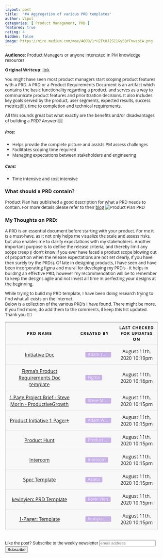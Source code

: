 ```yaml
---
layout: post
title:  "#4 Aggregation of various PRD templates"
author: Vipul
categories: [ Product Management, PRD ]
featured: true
rating: 4
hidden: false
image: https://miro.medium.com/max/4800/1*H2TtOJ2S11Gy5QYFnwspiA.png
---
```

**Audience**: Product Managers or anyone interested in PM knowledge resources

**Original Writeup**: [link](https://www.notion.so/thedatapm/Hi-I-am-Vipul-540689c44307478292e71e5ef1bf8943?p=a24b156b034c42369f07ceafdd0917a4)

You might have seen most product managers start scoping product features with a PRD.
A PRD or a Product Requirements Document is an artifact which contains the basic functionality regarding a product, and serves as a way to communicate product features and prioritization decisions. It also includes key goals served by the product, user segments, expected results, success metrics(!!!), time to completion and technical requirements.

All this sounds great but what exactly are the benefits and/or disadvantages of building a PRD? Answer👇🏽

##### Pros:
- Helps provide the complete picture and assists PM assess challenges
- Facilitates scoping time required
- Managing expectations between stakeholders and engineering

##### Cons:
- Time intensive and cost intensive

### What should a PRD contain?
Product Plan has published a good description for what a PRD needs to contain. For more details please refer to their [blog](https://www.productplan.com/glossary/product-requirements-document/#)
![Product Plan PRD](https://www.productplan.com/uploads/PRD.png "Product Plan PRD")



### My Thoughts on PRD:
A PRD is an essential document before starting with your product. For me it is a must-have, as it not only helps me visualize the scale and assess risks, but also enables me to clarify expectations with my stakeholders. Another important purpose is to define the release criteria, and thereby limit any scope creep (I don't know if you ever have faced a product scope blowing out of proportion when the release expectations are not set clearly, if you have then surely try the PRDs). Of late in designing  products, I have seen and have been incorporating figma and mural for developing my PRD's - it helps in building an effective PRD, however my recommendation will be to remember to keep the designs agile and not invest all time in perfecting your designs at the beginning.

While trying to build my PRD template, I have been doing research trying to find what all exists on the internet.  
Below is a collection of the various PRD's I have found. There might be more, if you find more, do add them to the comments, il keep this list updated. Thank you 🙏🏽


<style type="text/css" rel="stylesheet">
body {
  font-family: "Open Sans", sans-serif;
  line-height: 1.25;
}

table {
  border: 1px solid #ccc;
  border-collapse: collapse;
  margin: 0;
  padding: 0;
  width: 100%;
  table-layout: fixed;
}

table caption {
  font-size: 1.5em;
  margin: .5em 0 .75em;
}

table tr {
  background-color: #f8f8f8;
  border: 1px solid #ddd;
  padding: .35em;
}

table th,
table td {
  padding: .625em;
  text-align: center;
}

table th {
  font-size: .85em;
  letter-spacing: .1em;
  text-transform: uppercase;
}

@media screen and (max-width: 600px) {
  table {
    border: 0;
  }

  table caption {
    font-size: 1.3em;
  }
  
  table thead {
    border: none;
    clip: rect(0 0 0 0);
    height: 1px;
    margin: -1px;
    overflow: hidden;
    padding: 0;
    position: absolute;
    width: 1px;
  }
  
  table tr {
    border-bottom: 3px solid #ddd;
    display: block;
    margin-bottom: .625em;
  }
  
  table td {
    border-bottom: 1px solid #ddd;
    display: block;
    font-size: .8em;
    text-align: center;
  }
  
  table td::before {
    /*
    * aria-label has no advantage, it won't be read inside a table
    content: attr(aria-label);
    */
    content: attr(data-label);
    float: left;
    font-weight: bold;
    text-transform: uppercase;
  }
  
  table td:last-child {
    border-bottom: 0;
  }
}
</style>

<table>
  <thead>
    <tr>
      <th scope="col">PRD Name</th>
      <th scope="col">Created By</th>
      <th scope="col">Last Checked for Updates on</th>
    </tr>
  </thead>
  <tbody>
    <tr>
      <td data-label="PRD Name">
        <a href="https://docs.google.com/document/d/1B3GEUwgEIIQVgRp85l4DKLZOTzgGZmBIAjR06p4wuwY/edit#">Initiative Doc</a>
      </td>
      <td data-label="Created By">
       <div style="display: flex; min-width: 0px;  margin-left: 25%;"><div style="display: flex; align-items: center; flex-shrink: 1; min-width: 0px; height: 18px; border-radius: 3px; padding-left: 8px; padding-right: 8px; font-size: 14px; line-height: 120%; color: rgba(255, 255, 255, 0.7); background: rgba(154, 109, 215, 0.5); margin: 0px 6px 0px 0px;"><div style="white-space: nowrap; overflow: hidden; text-overflow: ellipsis;">Adam Thomas</div></div></div>
      </td>
      <td data-label="Last Checked for Updates on">August 11th, 2020 10:19pm</td>
    </tr>
        <tr>
      <td data-label="PRD Name">
        <a href="https://coda.io/@yuhki/figmas-approach-to-product-requirement-docs/prd-name-of-project-1">Figma's Product Requirements Doc template</a>
      </td>
      <td data-label="Created By">
       <div style="display: flex; min-width: 0px;  margin-left: 25%;"><div style="display: flex; align-items: center; flex-shrink: 1; min-width: 0px; height: 18px; border-radius: 3px; padding-left: 8px; padding-right: 8px; font-size: 14px; line-height: 120%; color: rgba(255, 255, 255, 0.7); background: rgba(154, 109, 215, 0.5); margin: 0px 6px 0px 0px;">
            <div style="white-space: nowrap; overflow: hidden; text-overflow: ellipsis;">Figma</div>
       </div></div>
      </td>
      <td data-label="Last Checked for Updates on">August 11th, 2020 10:16pm</td>
    </tr>
            <tr>
      <td data-label="PRD Name">
        <a href="https://docs.google.com/document/d/1BeNK9BYd3-8pAqVYR_B0Gzp7kGNtWdPFHJKIXI52_84/edit?ts=5f264700#heading=h.6jynaot9cbnq">
            1 Page Project Brief - Steve Morin - ProductiveGrowth
        </a>
      </td>
      <td data-label="Created By">
       <div style="display: flex; min-width: 0px;  margin-left: 25%;"><div style="display: flex; align-items: center; flex-shrink: 1; min-width: 0px; height: 18px; border-radius: 3px; padding-left: 8px; padding-right: 8px; font-size: 14px; line-height: 120%; color: rgba(255, 255, 255, 0.7); background: rgba(154, 109, 215, 0.5); margin: 0px 6px 0px 0px;">
            <div style="white-space: nowrap; overflow: hidden; text-overflow: ellipsis;">Steve Morin</div>
       </div></div>
      </td>
      <td data-label="Last Checked for Updates on">August 11th, 2020 10:15pm</td>
    </tr>
         <tr>
      <td data-label="PRD Name">
        <a href="https://docs.google.com/document/d/1A__mJX33zn5fmAj6DtYv1P19aI6R4Gtcc13fGZv377k/edit">
            Product Initiative 1 Pager+
        </a>
      </td>
      <td data-label="Created By">
       <div style="display: flex; min-width: 0px;  margin-left: 25%;"><div style="display: flex; align-items: center; flex-shrink: 1; min-width: 0px; height: 18px; border-radius: 3px; padding-left: 8px; padding-right: 8px; font-size: 14px; line-height: 120%; color: rgba(255, 255, 255, 0.7); background: rgba(154, 109, 215, 0.5); margin: 0px 6px 0px 0px;">
            <div style="white-space: nowrap; overflow: hidden; text-overflow: ellipsis;">Adam Waxman</div>
       </div></div>
      </td>
      <td data-label="Last Checked for Updates on">August 11th, 2020 10:15pm</td>
    </tr>
        <tr>
      <td data-label="PRD Name">
        <a href="https://docs.google.com/document/d/1yrU5F6Gxhkfma91wf_IbZfexw8_fahbGQLW3EvwdfQI/edit">
            Product Hunt
        </a>
      </td>
      <td data-label="Created By">
       <div style="display: flex; min-width: 0px;  margin-left: 25%;"><div style="display: flex; align-items: center; flex-shrink: 1; min-width: 0px; height: 18px; border-radius: 3px; padding-left: 8px; padding-right: 8px; font-size: 14px; line-height: 120%; color: rgba(255, 255, 255, 0.7); background: rgba(154, 109, 215, 0.5); margin: 0px 6px 0px 0px;">
            <div style="white-space: nowrap; overflow: hidden; text-overflow: ellipsis;">Product Hunt</div>
       </div></div>
      </td>
      <td data-label="Last Checked for Updates on">August 11th, 2020 10:15pm</td>
    </tr>
     <tr>
      <td data-label="PRD Name">
        <a href="https://s3.amazonaws.com/marketing.intercomcdn.com/assets/Intercom-Job-Story-template.pdf">
            Intercom
        </a>
      </td>
      <td data-label="Created By">
       <div style="display: flex; min-width: 0px;  margin-left: 25%;"><div style="display: flex; align-items: center; flex-shrink: 1; min-width: 0px; height: 18px; border-radius: 3px; padding-left: 8px; padding-right: 8px; font-size: 14px; line-height: 120%; color: rgba(255, 255, 255, 0.7); background: rgba(154, 109, 215, 0.5); margin: 0px 6px 0px 0px;">
            <div style="white-space: nowrap; overflow: hidden; text-overflow: ellipsis;">Intercom</div>
       </div></div>
      </td>
      <td data-label="Last Checked for Updates on">August 11th, 2020 10:15pm</td>
    </tr>
   <tr>
      <td data-label="PRD Name">
        <a href="https://docs.google.com/document/d/1W46cmPfPwXIIH2mNNbbQ5EdjnhQFqGxGhT5iAijmJjc/edit#heading=h.cqt1a4hrfy8u">
            Spec Template
        </a>
      </td>
      <td data-label="Created By">
       <div style="display: flex; min-width: 0px;  margin-left: 25%;"><div style="display: flex; align-items: center; flex-shrink: 1; min-width: 0px; height: 18px; border-radius: 3px; padding-left: 8px; padding-right: 8px; font-size: 14px; line-height: 120%; color: rgba(255, 255, 255, 0.7); background: rgba(154, 109, 215, 0.5); margin: 0px 6px 0px 0px;">
            <div style="white-space: nowrap; overflow: hidden; text-overflow: ellipsis;">Asana</div>
       </div></div>
      </td>
      <td data-label="Last Checked for Updates on">August 11th, 2020 10:15pm</td>
    </tr>
   <tr>
      <td data-label="PRD Name">
        <a href="https://docs.google.com/document/d/1mEMDcHmtQ6twzNlpvF-9maNlAcezpWDtCnyIqWkODZs/edit">
            kevinyien: PRD Template
        </a>
      </td>
      <td data-label="Created By">
       <div style="display: flex; min-width: 0px;  margin-left: 25%;"><div style="display: flex; align-items: center; flex-shrink: 1; min-width: 0px; height: 18px; border-radius: 3px; padding-left: 8px; padding-right: 8px; font-size: 14px; line-height: 120%; color: rgba(255, 255, 255, 0.7); background: rgba(154, 109, 215, 0.5); margin: 0px 6px 0px 0px;">
            <div style="white-space: nowrap; overflow: hidden; text-overflow: ellipsis;">Kevin Yien</div>
       </div></div>
      </td>
      <td data-label="Last Checked for Updates on">August 11th, 2020 10:15pm</td>
    </tr>
 <tr>
      <td data-label="PRD Name">
        <a href="https://docs.google.com/document/d/1541V32QgSwyCFWxtiMIThn-6n-2s7fVWztEWVa970uo/edit">
            1-Pager: Template
        </a>
      </td>
      <td data-label="Created By">
       <div style="display: flex; min-width: 0px;  margin-left: 25%;"><div style="display: flex; align-items: center; flex-shrink: 1; min-width: 0px; height: 18px; border-radius: 3px; padding-left: 8px; padding-right: 8px; font-size: 14px; line-height: 120%; color: rgba(255, 255, 255, 0.7); background: rgba(154, 109, 215, 0.5); margin: 0px 6px 0px 0px;">
            <div style="white-space: nowrap; overflow: hidden; text-overflow: ellipsis;">lennyrachitsky</div>
       </div></div>
      </td>
      <td data-label="Last Checked for Updates on">August 11th, 2020 10:15pm</td>
    </tr>
  </tbody>
</table>
<br>
<br>
<div>
            <link href="//cdn-images.mailchimp.com/embedcode/slim-10_7.css" rel="stylesheet" type="text/css">
            <style type="text/css">
	            #mc_embed_signup{background:#fff; clear:left; font:14px Helvetica,Arial,sans-serif; }
            </style>
            <div id="mc_embed_signup">
                <form action="https://gmail.us20.list-manage.com/subscribe/post?u=32508a0cab0502331da6e5eee&amp;id=e808deaff3" method="post" id="mc-embedded-subscribe-form" name="mc-embedded-subscribe-form" class="validate" target="_blank" novalidate>
                    <div id="mc_embed_signup_scroll">
                        <label for="mce-EMAIL"> Like the post?  Subscribe to the weekly newsletter</label>
                        <input type="email" value="" name="EMAIL" class="email" id="mce-EMAIL" placeholder="email address" required>
                        <!-- real people should not fill this in and expect good things - do not remove this or risk form bot signups-->
                        <div style="position: absolute; left: -5000px;" aria-hidden="true"><input type="text" name="b_32508a0cab0502331da6e5eee_e808deaff3" tabindex="-1" value=""></div>
                        <div class="clear"><input type="submit" value="Subscribe" name="subscribe" id="mc-embedded-subscribe" class="button"></div>
                    </div>
                </form>
            </div>

</div>
<br>
<br>
<br>
<br>